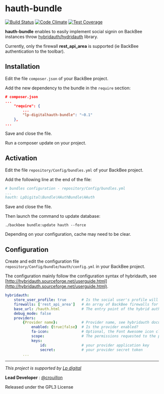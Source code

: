 hauth-bundle
============

[![Build Status](https://travis-ci.org/Lp-digital/hauth-bundle.svg?branch=master)](https://travis-ci.org/Lp-digital/hauth-bundle)
[![Code Climate](https://codeclimate.com/github/Lp-digital/hauth-bundle/badges/gpa.svg)](https://codeclimate.com/github/Lp-digital/hauth-bundle)
[![Test Coverage](https://codeclimate.com/github/Lp-digital/hauth-bundle/badges/coverage.svg)](https://codeclimate.com/github/Lp-digital/hauth-bundle/coverage)

**hauth-bundle** enables to easily implement social signin on BackBee instances throw [hybridauth/hydridauth](http://hybridauth.sourceforge.net/) library.

Currently, only the firewall **rest_api_area** is supported (ie BackBee authentication to the toolbar).


Installation
------------
Edit the file `composer.json` of your BackBee project.

Add the new dependency to the bundle in the `require` section:
```json
# composer.json
...
    "require": {
        ...
        "lp-digitalhauth-bundle": "~0.1"
    },
...
```

Save and close the file.

Run a composer update on your project.


Activation
----------
Edit the file `repository/Config/bundles.yml` of your BackBee project.

Add the following line at the end of the file:
```yaml
# bundles configuration - repository/Config/bundles.yml
...
hauth: LpDigital\Bundle\HAuthBundle\HAuth
```

Save and close the file.

Then launch the command to update database:
```
./backbee bundle:update hauth --force
```

Depending on your configuration, cache may need to be clear.


Configuration
-------------
Create and edit the configuration file `repository/Config/bundle/hauth/config.yml` in your BackBee project.

The configuration mainly follow the configuration syntax of hybridauth, see [http://hybridauth.sourceforge.net/userguide.html](http://hybridauth.sourceforge.net/userguide.html).
```yaml
hybridauth:
    store_user_profile: true       # Is the social user's profile will be stored in db?        
    firewalls: ['rest_api_area']   # An array of BackBee firewalls for which hauth-bundle will propose hydrid authentication
    base_url: /hauth.html          # The entry point of the hybrid authentication
    debug_mode: false
    providers:
        {Provider name}:           # Provider name, see hybridauth documentation for supported list
            enabled: {true|false}  # Is the provider enabled?
            fa-icon:               # Optional, the Font Awesome icon class name for the provider
            scope:                 # The permissions requested to the provider
            keys:
                id:                # your provider application key
                secret:            # your provider secret token
        ...
```


---

*This project is supported by [Lp digital](http://www.lp-digital.fr/en/)*

**Lead Developer** : [@crouillon](https://github.com/crouillon)

Released under the GPL3 License

